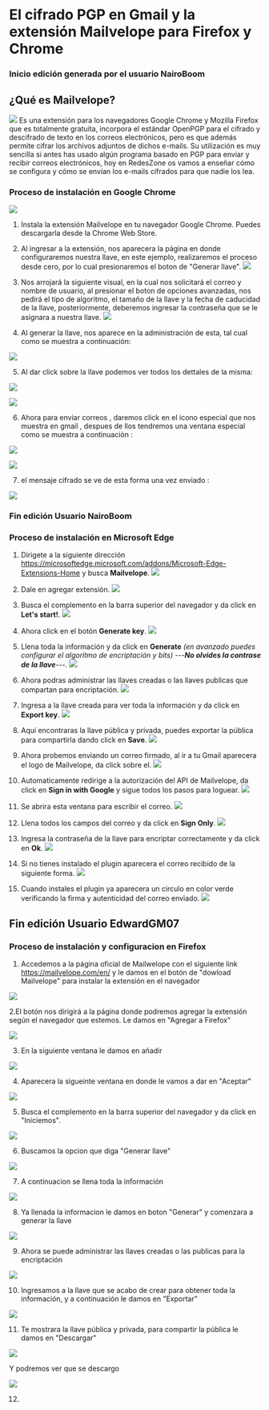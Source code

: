 # El cifrado PGP en Gmail y la extensión Mailvelope para Firefox y Chrome
### Inicio edición generada por el usuario NairoBoom
## ¿Qué es Mailvelope?
![](img/logo.svg)
Es una extensión para los navegadores Google Chrome y Mozilla Firefox que es totalmente gratuita, incorpora el estándar OpenPGP para el cifrado y descifrado de texto en los correos electrónicos, pero es que además permite cifrar los archivos adjuntos de dichos e-mails. Su utilización es muy sencilla si antes has usado algún programa basado en PGP para enviar y recibir correos electrónicos, hoy en RedesZone os vamos a enseñar cómo se configura y cómo se envían los e-mails cifrados para que nadie los lea.

### Proceso de instalación en Google Chrome
![](img/1.JPG)

1. Instala la extensión Mailvelope en tu navegador Google Chrome. Puedes descargarla desde la Chrome Web Store.

2. Al ingresar a la extensión, nos aparecera la página en donde configuraremos nuestra llave, en este ejemplo, realizaremos el proceso desde cero, por lo cual presionaremos el boton de "Generar llave".
![](img/2.JPG)

3. Nos arrojará la siguiente visual, en la cual nos solicitará el correo y nombre de usuario, al presionar el boton de opciones avanzadas, nos pedirá el tipo de algoritmo, el tamaño de la llave y la fecha de caducidad de la llave, posteriormente, deberemos ingresar la contraseña que se le asignara a nuestra llave.
![](img/3.JPG)

4. Al generar la llave, nos aparece en la administración de esta, tal cual como se muestra a continuación:

![](img/5.JPG)

5. Al dar click sobre la llave podemos ver todos los dettales de la misma:

![](img/1B.png)

![](img/2B.png)

6. Ahora para enviar correos , daremos click en el icono especial que nos muestra en gmail , despues de llos tendremos una ventana especial como se muestra a continuaciòn :

![](img/3B.png)

![](img/4B.png)

7. el mensaje cifrado se ve de esta forma una vez enviado  :

![](img/5B.png)

### Fin edición Usuario NairoBoom 

### Proceso de instalación en Microsoft Edge

1. Dirigete a la siguiente dirección https://microsoftedge.microsoft.com/addons/Microsoft-Edge-Extensions-Home y busca **Mailvelope**.
![](img/1E.png)

2. Dale en agregar extensión.
![](img/2E.png)

3. Busca el complemento en la barra superior del navegador y da click en **Let's start!**.
![](img/3E.png)

4. Ahora click en el botón **Generate key**.
![](img/4E.png)

5. Llena toda la información y da click en **Generate** *(en avanzado puedes configurar el algoritmo de encriptación y bits)* ---***No olvides la contrase de la llave***---.
![](img/5E.png)

6. Ahora podras administrar las llaves creadas o las llaves publicas que compartan para encriptación.
![](img/6E.png)

7. Ingresa a la llave creada para ver toda la información y da click en **Export key**.
![](img/7E.png)

8. Aquí encontraras la llave pública y privada, puedes exportar la pública para compartirla dando click en **Save**.
![](img/8E.png)

9. Ahora probemos enviando un correo firmado, al ir a tu Gmail aparecera el logo de Mailvelope, da click sobre el.
![](img/9E.png)

10. Automaticamente redirige a la autorización del API de Mailvelope, da click en **Sign in with Google** y sigue todos los pasos para loguear.
![](img/10E.png)

11. Se abrira esta ventana para escribir el correo.
![](img/11E.png)

12. Llena todos los campos del correo y da click en **Sign Only**.
![](img/12E.png)

13. Ingresa la contraseña de la llave para encriptar correctamente y da click en **Ok**.
![](img/13E.png)

14. Si no tienes instalado el plugin aparecera el correo recibido de la siguiente forma.
![](img/14E.png)

15. Cuando instales el plugin ya aparecera un circulo en color verde verificando la firma y autenticidad del correo enviado.
![](img/15E.png)

## Fin edición Usuario EdwardGM07

### Proceso de instalación y configuracion en Firefox

1. Accedemos a la página oficial de Mailwelope con el siguiente link https://mailvelope.com/en/ y le damos en el botón de "dowload Mailvelope" para instalar la extensión en el navegador

![](img/firefox/1.png)

2.El botón nos dirigirá a la página donde podremos agregar la extensión según el navegador que estemos. Le damos en "Agregar a Firefox"

![](img/firefox/2.png)

3. En la siguiente ventana le damos en añadir 

![](img/firefox/3.png)

4. Aparecera la sigueinte ventana en donde le vamos a dar en "Aceptar"

![](img/firefox/4.png)

5. Busca el complemento en la barra superior del navegador y da click en "Iniciemos".

![](img/firefox/5.png)

6. Buscamos la opcion que diga "Generar llave"

![](img/firefox/6.png)

7. A continuacion se llena toda la información

![](img/firefox/7.png)

8. Ya llenada la informacion le damos en boton "Generar" y comenzara a generar la llave

![](img/firefox/8.png)

9. Ahora se puede administrar las llaves creadas o las publicas para la encriptación

![](img/firefox/9.png)

10. Ingresamos a la llave que se acabo de crear para obtener toda la información, y a continuación le damos en "Exportar"

![](img/firefox/10.png)

11. Te mostrara la llave pública y privada, para compartir la pública le damos en "Descargar"

![](img/firefox/11.png)

Y podremos ver que se descargo

![](img/firefox/11-1.png)

12.
